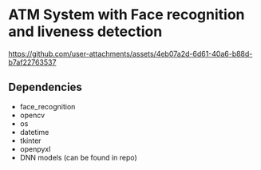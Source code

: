 # ATM System with Face recognition and liveness detection

https://github.com/user-attachments/assets/4eb07a2d-6d61-40a6-b88d-b7af22763537

## Dependencies
- face_recognition
- opencv
- os
- datetime
- tkinter
- openpyxl
- DNN models (can be found in repo)

